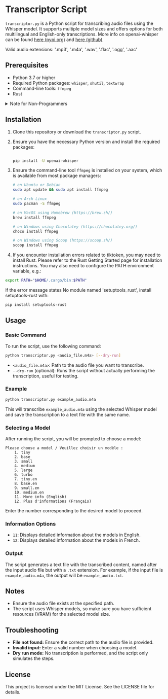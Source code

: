 # Transcriptor Script

`transcriptor.py` is a Python script for transcribing audio files using the Whisper model. It supports multiple model sizes and offers options for both multilingual and English-only transcriptions.
More info on openai-whisper can be found [here (pypi.org)](https://pypi.org/project/openai-whisper/) and [here (github)](https://github.com/openai/whisper)

Valid audio extensions: '.mp3', '.m4a', '.wav', '.flac', '.ogg', '.aac'

## Prerequisites

- Python 3.7 or higher
- Required Python packages: `whisper`, `shutil`, `textwrap`
- Command-line tools: `ffmpeg`
- Rust

<details>
  <summary>Note for Non-Programmers</summary>
You only need to install the `whisper` package separately because it's not included with Python. The other packages like `shutil` and `textwrap` come pre-installed with Python, so you don't need to worry about them.
</details>

## Installation

1. Clone this repository or download the `transcriptor.py` script.
2. Ensure you have the necessary Python version and install the required packages:

   ```bash

   pip install -U openai-whisper
   ```

3. Ensure the command-line tool `ffmpeg` is installed on your system, which is available from most package managers:

   ```bash
   # on Ubuntu or Debian
   sudo apt update && sudo apt install ffmpeg
   
   # on Arch Linux
   sudo pacman -S ffmpeg
   
   # on MacOS using Homebrew (https://brew.sh/)
   brew install ffmpeg
   
   # on Windows using Chocolatey (https://chocolatey.org/)
   choco install ffmpeg
   
   # on Windows using Scoop (https://scoop.sh/)
   scoop install ffmpeg
   ```

4. If you encounter installation errors related to tiktoken, you may need to install Rust. Please refer to the Rust Getting Started page for installation instructions. You may also need to configure the PATH environment variable, e.g.:

  ```bash
  export PATH="$HOME/.cargo/bin:$PATH"
  ```

If the error message states No module named 'setuptools_rust', install setuptools-rust with:

  ```bash
  pip install setuptools-rust
  ```

## Usage

### Basic Command

To run the script, use the following command:

```bash
python transcriptor.py <audio_file.m4a> [--dry-run]
```

- `<audio_file.m4a>`: Path to the audio file you want to transcribe.
- `--dry-run` (optional): Runs the script without actually performing the transcription, useful for testing.

### Example

```bash
python transcriptor.py example_audio.m4a
```

This will transcribe `example_audio.m4a` using the selected Whisper model and save the transcription to a text file with the same name.

### Selecting a Model

After running the script, you will be prompted to choose a model:

```
Please choose a model / Veuillez choisir un modèle :
    1. tiny
    2. base
    3. small
    4. medium
    5. large
    6. turbo
    7. tiny.en
    8. base.en
    9. small.en
    10. medium.en
    11. More info (English)
    12. Plus d'informations (Français)
```

Enter the number corresponding to the desired model to proceed.

### Information Options

- `11`: Displays detailed information about the models in English.
- `12`: Displays detailed information about the models in French.

### Output

The script generates a text file with the transcribed content, named after the input audio file but with a `.txt` extension. For example, if the input file is `example_audio.m4a`, the output will be `example_audio.txt`.

## Notes

- Ensure the audio file exists at the specified path.
- The script uses Whisper models, so make sure you have sufficient resources (VRAM) for the selected model size.

## Troubleshooting

- **File not found:** Ensure the correct path to the audio file is provided.
- **Invalid input:** Enter a valid number when choosing a model.
- **Dry run mode:** No transcription is performed, and the script only simulates the steps.

## License

This project is licensed under the MIT License. See the LICENSE file for details.
